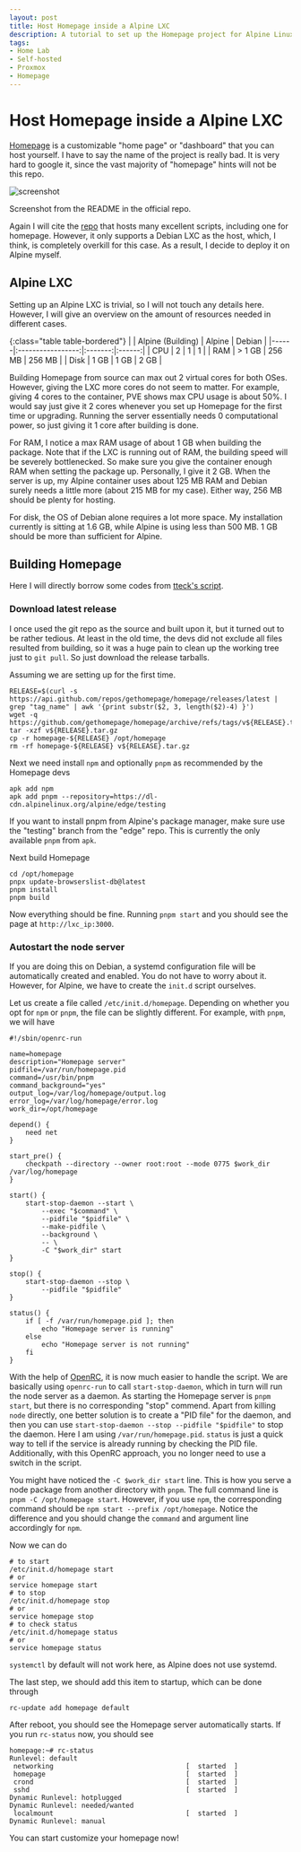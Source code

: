 ```yaml
---
layout: post
title: Host Homepage inside a Alpine LXC
description: A tutorial to set up the Homepage project for Alpine Linux from scratch
tags:
- Home Lab
- Self-hosted
- Proxmox
- Homepage
---
```

# Host Homepage inside a Alpine LXC

[Homepage][homepage] is a customizable "home page" or "dashboard" that you can
host yourself. I have to say the name of the project is really bad. It is very
hard to google it, since the vast majority of "homepage" hints will not be this
repo.

![screenshot][screenshot_readme]

Screenshot from the README in the official repo.

Again I will cite the [repo](pve_helper) that hosts many excellent scripts,
including one for homepage. However, it only supports a Debian LXC as the host,
which, I think, is completely overkill for this case. As a result, I decide to
deploy it on Alpine myself.

## Alpine LXC

Setting up an Alpine LXC is trivial, so I will not touch any details here.
However, I will give an overview on the amount of resources needed in different
cases.

{:class="table table-bordered"}
|      | Alpine (Building) |  Alpine | Debian |
|------|:-----------------:|:-------:|:------:|
| CPU  |         2         |    1    |    1   |
| RAM  |       > 1 GB      |  256 MB | 256 MB |
| Disk |        1 GB       |   1 GB  |  2 GB  |

Building Homepage from source can max out 2 virtual cores for both OSes.
However, giving the LXC more cores do not seem to matter. For example, giving 4
cores to the container, PVE shows max CPU usage is about 50%. I would say just
give it 2 cores whenever you set up Homepage for the first time or upgrading.
Running the server essentially needs 0 computational power, so just giving it 1
core after building is done.

For RAM, I notice a max RAM usage of about 1 GB when building the package. Note
that if the LXC is running out of RAM, the building speed will be severely
bottlenecked. So make sure you give the container enough RAM when setting the
package up. Personally, I give it 2 GB. When the server is up, my Alpine
container uses about 125 MB RAM and Debian surely needs a little more (about 215
MB for my case). Either way, 256 MB should be plenty for hosting.

For disk, the OS of Debian alone requires a lot more space. My installation
currently is sitting at 1.6 GB, while Alpine is using less than 500 MB. 1 GB
should be more than sufficient for Alpine.

## Building Homepage

Here I will directly borrow some codes from [tteck's script][pve_helper].

### Download latest release

I once used the git repo as the source and built upon it, but it turned out to
be rather tedious. At least in the old time, the devs did not exclude all files
resulted from building, so it was a huge pain to clean up the working tree just
to `git pull`. So just download the release tarballs.

Assuming we are setting up for the first time.

```shell
RELEASE=$(curl -s https://api.github.com/repos/gethomepage/homepage/releases/latest | grep "tag_name" | awk '{print substr($2, 3, length($2)-4) }')
wget -q https://github.com/gethomepage/homepage/archive/refs/tags/v${RELEASE}.tar.gz
tar -xzf v${RELEASE}.tar.gz
cp -r homepage-${RELEASE} /opt/homepage
rm -rf homepage-${RELEASE} v${RELEASE}.tar.gz
```

Next we need install `npm` and optionally `pnpm` as recommended by the Homepage
devs

```shell
apk add npm
apk add pnpm --repository=https://dl-cdn.alpinelinux.org/alpine/edge/testing
```

If you want to install pnpm from Alpine's package manager, make sure use the
"testing" branch from the "edge" repo. This is currently the only available
`pnpm` from `apk`.

Next build Homepage

```shell
cd /opt/homepage
pnpx update-browserslist-db@latest
pnpm install
pnpm build
```

Now everything should be fine. Running `pnpm start` and you should see the page
at `http://lxc_ip:3000`.

### Autostart the node server

If you are doing this on Debian, a systemd configuration file will be
automatically created and enabled. You do not have to worry about it. However,
for Alpine, we have to create the `init.d` script ourselves.

Let us create a file called `/etc/init.d/homepage`. Depending on whether you opt
for `npm` or `pnpm`, the file can be slightly different. For example, with
`pnpm`, we will have

```shell
#!/sbin/openrc-run

name=homepage
description="Homepage server"
pidfile=/var/run/homepage.pid
command=/usr/bin/pnpm
command_background="yes"
output_log=/var/log/homepage/output.log
error_log=/var/log/homepage/error.log
work_dir=/opt/homepage

depend() {
    need net
}

start_pre() {
    checkpath --directory --owner root:root --mode 0775 $work_dir /var/log/homepage
}

start() {
    start-stop-daemon --start \
        --exec "$command" \
        --pidfile "$pidfile" \
        --make-pidfile \
        --background \
        -- \
        -C "$work_dir" start
}

stop() {
    start-stop-daemon --stop \
        --pidfile "$pidfile"
}

status() {
    if [ -f /var/run/homepage.pid ]; then
        echo "Homepage server is running"
    else
        echo "Homepage server is not running"
    fi
}
```

With the help of [OpenRC][openrc], it is now much easier to handle the script.
We are basically using `openrc-run` to call `start-stop-daemon`, which in turn
will run the node server as a daemon. As starting the Homepage server is `pnpm
start`, but there is no corresponding "stop" commend. Apart from killing `node`
directly, one better solution is to create a "PID file" for the daemon, and then
you can use `start-stop-daemon --stop --pidfile "$pidfile"` to stop the daemon.
Here I am using `/var/run/homepage.pid`. `status` is just a quick way to tell if
the service is already running by checking the PID file. Additionally, with this
OpenRC approach, you no longer need to use a switch in the script.

You might have noticed the `-C $work_dir start` line. This is how you serve a
node package from another directory with `pnpm`. The full command line is `pnpm
-C /opt/homepage start`. However, if you use `npm`, the corresponding command
should be `npm start --prefix /opt/homepage`. Notice the difference and you
should change the `command` and argument line accordingly for `npm`.

Now we can do 

```shell
# to start
/etc/init.d/homepage start
# or
service homepage start
# to stop
/etc/init.d/homepage stop
# or
service homepage stop
# to check status
/etc/init.d/homepage status
# or
service homepage status
```

`systemctl` by default will not work here, as Alpine does not use systemd.

The last step, we should add this item to startup, which can be done through

```shell
rc-update add homepage default
```

After reboot, you should see the Homepage server automatically starts. If you
run `rc-status` now, you should see

```console
homepage:~# rc-status
Runlevel: default
 networking                                 [  started  ]
 homepage                                   [  started  ]
 crond                                      [  started  ]
 sshd                                       [  started  ]
Dynamic Runlevel: hotplugged
Dynamic Runlevel: needed/wanted
 localmount                                 [  started  ]
Dynamic Runlevel: manual
```

You can start customize your homepage now!

[homepage]: https://github.com/gethomepage/homepage
[pve_helper]: https://tteck.github.io/Proxmox/
[openrc]: https://github.com/OpenRC/openrc
[screenshot_readme]: https://github.com/gethomepage/homepage/blob/main/images/1.png?raw=true